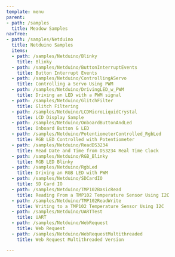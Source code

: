 ```yaml
---
template: menu
parent:
- path: /samples
  title: Meadow Samples
navTree:
- path: /samples/Netduino
  title: Netduino Samples
  items:
  - path: /samples/Netduino/Blinky
    title: Blinky
  - path: /samples/Netduino/ButtonInterruptEvents
    title: Button Interrupt Events
  - path: /samples/Netduino/ControllingAServo
    title: Controlling a Servo Using PWM
  - path: /samples/Netduino/DrivingLED_w_PWM
    title: Driving an LED with a PWM signal
  - path: /samples/Netduino/GlitchFilter
    title: Glitch Filtering
  - path: /samples/Netduino/LCDMicroLiquidCrystal
    title: LCD Display Sample
  - path: /samples/Netduino/OnboardButtonAndLed
    title: Onboard Button & LED
  - path: /samples/Netduino/PotentiometerControlled_RgbLed
    title: RGB LED Controlled with Potentiometer
  - path: /samples/Netduino/ReadDS3234
    title: Read Date and Time from DS3234 Real Time Clock
  - path: /samples/Netduino/RGB_Blinky
    title: RGB LED Blinky
  - path: /samples/Netduino/RgbLed
    title: Driving an RGB LED with PWM
  - path: /samples/Netduino/SDCardIO
    title: SD Card IO
  - path: /samples/Netduino/TMP102BasicRead
    title: Reading From a TMP102 Temperature Sensor Using I2C
  - path: /samples/Netduino/TMP102ReadWrite
    title: Writing to a TMP102 Temperature Sensor Using I2C
  - path: /samples/Netduino/UARTTest
    title: UART
  - path: /samples/Netduino/WebRequest
    title: Web Request
  - path: /samples/Netduino/WebRequestMultithreaded
    title: Web Request Multithreaded Version

---
```

